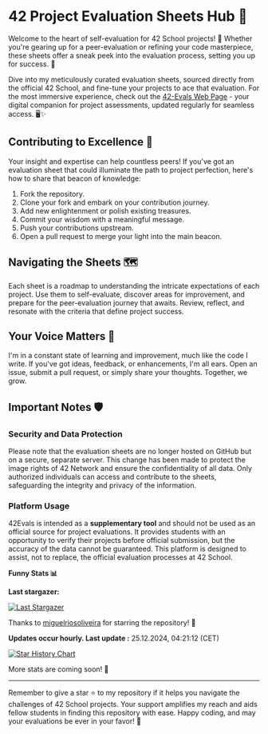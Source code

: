 # 42 Project Evaluation Sheets Hub 🎯

Welcome to the heart of self-evaluation for 42 School projects! 📝 Whether you're gearing up for a peer-evaluation or refining your code masterpiece, these sheets offer a sneak peek into the evaluation process, setting you up for success. 🌟

Dive into my meticulously curated evaluation sheets, sourced directly from the official 42 School, and fine-tune your projects to ace that evaluation. For the most immersive experience, check out the [42-Evals Web Page](https://42evals.com) - your digital companion for project assessments, updated regularly for seamless access. 🖥️✨

## Contributing to Excellence 🤝

Your insight and expertise can help countless peers! If you've got an evaluation sheet that could illuminate the path to project perfection, here's how to share that beacon of knowledge:

1. Fork the repository.
2. Clone your fork and embark on your contribution journey.
3. Add new enlightenment or polish existing treasures.
4. Commit your wisdom with a meaningful message.
5. Push your contributions upstream.
6. Open a pull request to merge your light into the main beacon.

## Navigating the Sheets 🗺️

Each sheet is a roadmap to understanding the intricate expectations of each project. Use them to self-evaluate, discover areas for improvement, and prepare for the peer-evaluation journey that awaits. Review, reflect, and resonate with the criteria that define project success.

## Your Voice Matters 📢

I'm in a constant state of learning and improvement, much like the code I write. If you've got ideas, feedback, or enhancements, I'm all ears. Open an issue, submit a pull request, or simply share your thoughts. Together, we grow.

## Important Notes 🛡️

### Security and Data Protection
Please note that the evaluation sheets are no longer hosted on GitHub but on a secure, separate server. This change has been made to protect the image rights of 42 Network and ensure the confidentiality of all data. Only authorized individuals can access and contribute to the sheets, safeguarding the integrity and privacy of the information.

### Platform Usage
42Evals is intended as a **supplementary tool** and should not be used as an official source for project evaluations. It provides students with an opportunity to verify their projects before official submission, but the accuracy of the data cannot be guaranteed. This platform is designed to assist, not to replace, the official evaluation processes at 42 School.

<b>Funny Stats 📊</b>

  **Last stargazer:**

  <!--last_stargazer_start-->
  [![Last Stargazer](https://avatars.githubusercontent.com/u/12296400?v=4&s=250)](https://github.com/miguelriosoliveira)
  <!--last_stargazer_end-->
  
  Thanks to <!--name_start-->[miguelriosoliveira](https://github.com/miguelriosoliveira)<!--name_end--> for starring the repository! 🎉

  **Updates occur hourly. Last update :** <!--date_start-->25.12.2024, 04:21:12<!--date_end--> (CET)

 [![Star History Chart](https://api.star-history.com/svg?repos=rphlr/42-Evals&type=Date)](https://star-history.com/#rphlr/42-Evals&Date)

  More stats are coming soon! 🤖

---

Remember to give a star ⭐ to my repository if it helps you navigate the challenges of 42 School projects. Your support amplifies my reach and aids fellow students in finding this repository with ease. Happy coding, and may your evaluations be ever in your favor! 🚀
